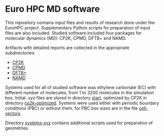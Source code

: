 # Euro HPC MD software

This repository contains input files and results of research done under the EuroHPC project. Supplementary Python scripts for preparation of input files are also included. Studied software included four packages for molecular dynamics (MD): CP2K, CPMD, DFTB+ and NAMD.

Artifacts with detailed reports are collected in the appropriate subdirectories:

* [CP2K](./cp2k/)
* [CPMD](./cpmd/)
* [DFTB+](./dftb-plus/)
* [NAMD](./namd/)

Systems used for all of studied software was ethylene carbonate (EC) with different number of molecules, from 1 to 3200 molecules in the simulation box. Initial .xyz files are stored in directory [start](./systems-xyz/ec/start/), optimized by CP2K in directory [cp2k-optimized](./systems-xyz/ec/cp2k-optimized/). Systems were used either with periodic boundary conditions (PBC) or without them, for PBC box sizes are in the file [cell-vectors](./systems-xyz/ec/cell-vectors).

Directory [systems-xyz](./systems-xyz/) contains additional scripts used for preparation of geometries.